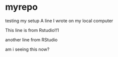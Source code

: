 # myrepo
testing my setup
A line I wrote on my local computer

This line is from Rstudio!!1

another line from RStudio


am i seeing this now?